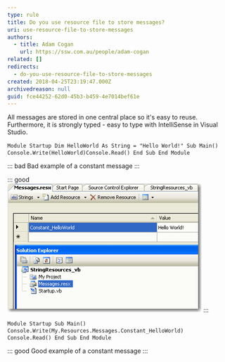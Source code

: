 ```yaml
---
type: rule
title: Do you use resource file to store messages?
uri: use-resource-file-to-store-messages
authors:
  - title: Adam Cogan
    url: https://ssw.com.au/people/adam-cogan
related: []
redirects:
  - do-you-use-resource-file-to-store-messages
created: 2018-04-25T23:19:47.000Z
archivedreason: null
guid: fce44252-62d0-45b3-b459-4e7014bef61e
---
```

All messages are stored in one central place so it's easy to reuse. Furthermore, it is strongly typed - easy to type with IntelliSense in Visual Studio.

<!--endintro-->

```vbnet
Module Startup Dim HelloWorld As String = "Hello World!" Sub Main() Console.Write(HelloWorld)Console.Read() End Sub End Module
```

::: bad
Bad example of a constant message
:::

::: good\
![Figure: Saving constant message in Resource](/rules/use-resource-file-to-store-messages/BetterCode_ConstantMessages.gif)
:::

```vbnet
Module Startup Sub Main() Console.Write(My.Resources.Messages.Constant_HelloWorld) Console.Read() End Sub End Module
```

::: good
Good example of a constant message 
:::

